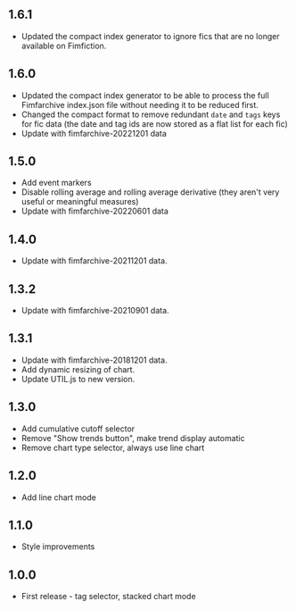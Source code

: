 ## 1.6.1
* Updated the compact index generator to ignore fics that are no longer available on Fimfiction.

## 1.6.0
* Updated the compact index generator to be able to process the full Fimfarchive index.json file without needing it to be reduced first.
* Changed the compact format to remove redundant `date` and `tags` keys for fic data (the date and tag ids are now stored as a flat list for each fic)
* Update with fimfarchive-20221201 data

## 1.5.0
* Add event markers
* Disable rolling average and rolling average derivative (they aren't very useful or meaningful measures)
* Update with fimfarchive-20220601 data

## 1.4.0
* Update with fimfarchive-20211201 data.

## 1.3.2
* Update with fimfarchive-20210901 data.

## 1.3.1
* Update with fimfarchive-20181201 data.
* Add dynamic resizing of chart.
* Update UTIL.js to new version.

## 1.3.0
* Add cumulative cutoff selector
* Remove "Show trends button", make trend display automatic
* Remove chart type selector, always use line chart

## 1.2.0
* Add line chart mode

## 1.1.0
* Style improvements

## 1.0.0
* First release - tag selector, stacked chart mode
